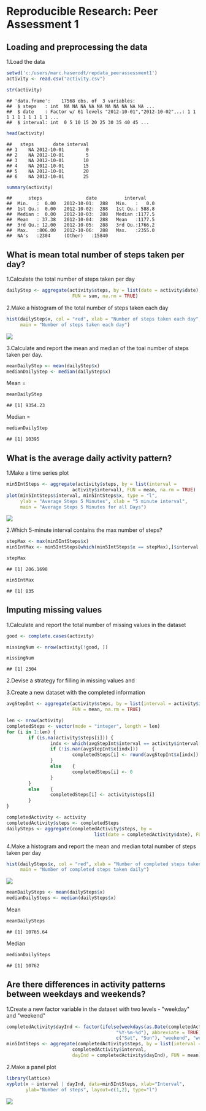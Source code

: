 # Reproducible Research: Peer Assessment 1


## Loading and preprocessing the data
1.Load the data

```r
setwd('c:/users/marc.haserodt/repdata_peerassessment1')
activity <- read.csv("activity.csv")

str(activity)
```

```
## 'data.frame':	17568 obs. of  3 variables:
##  $ steps   : int  NA NA NA NA NA NA NA NA NA NA ...
##  $ date    : Factor w/ 61 levels "2012-10-01","2012-10-02",..: 1 1 1 1 1 1 1 1 1 1 ...
##  $ interval: int  0 5 10 15 20 25 30 35 40 45 ...
```

```r
head(activity)
```

```
##   steps       date interval
## 1    NA 2012-10-01        0
## 2    NA 2012-10-01        5
## 3    NA 2012-10-01       10
## 4    NA 2012-10-01       15
## 5    NA 2012-10-01       20
## 6    NA 2012-10-01       25
```

```r
summary(activity)
```

```
##      steps                date          interval     
##  Min.   :  0.00   2012-10-01:  288   Min.   :   0.0  
##  1st Qu.:  0.00   2012-10-02:  288   1st Qu.: 588.8  
##  Median :  0.00   2012-10-03:  288   Median :1177.5  
##  Mean   : 37.38   2012-10-04:  288   Mean   :1177.5  
##  3rd Qu.: 12.00   2012-10-05:  288   3rd Qu.:1766.2  
##  Max.   :806.00   2012-10-06:  288   Max.   :2355.0  
##  NA's   :2304     (Other)   :15840
```
## What is mean total number of steps taken per day?
1.Calculate the total number of steps taken per day

```r
dailyStep <- aggregate(activity$steps, by = list(date = activity$date),
                        FUN = sum, na.rm = TRUE)
```
2.Make a histogram of the total number of steps taken each day

```r
hist(dailyStep$x, col = "red", xlab = "Number of steps taken each day",
     main = "Number of steps taken each day")
```

![](PA1_template_files/figure-html/unnamed-chunk-3-1.png)<!-- -->

3.Calculate and report the mean and median of the toal number of steps taken per day.

```r
meanDailyStep <- mean(dailyStep$x)
medianDailyStep <- median(dailyStep$x)
```
Mean = 

```r
meanDailyStep
```

```
## [1] 9354.23
```
Median = 

```r
medianDailyStep
```

```
## [1] 10395
```

## What is the average daily activity pattern?
1.Make a time series plot

```r
min5IntSteps <- aggregate(activity$steps, by = list(interval =
                        activity$interval), FUN = mean, na.rm = TRUE)
plot(min5IntSteps$interval, min5IntSteps$x, type = "l",
     ylab = "Average Steps 5 Minutes", xlab = "5 minute interval",
     main = "Average Steps 5 Minutes for all Days")
```

![](PA1_template_files/figure-html/unnamed-chunk-7-1.png)<!-- -->

2.Which 5-minute interval contains the max number of steps?

```r
stepMax <- max(min5IntSteps$x)
min5IntMax <- min5IntSteps[which(min5IntSteps$x == stepMax),]$interval

stepMax
```

```
## [1] 206.1698
```

```r
min5IntMax
```

```
## [1] 835
```

## Imputing missing values

1.Calculate and report the total number of missing values in the dataset

```r
good <- complete.cases(activity)  

missingNum <- nrow(activity[!good, ])

missingNum
```

```
## [1] 2304
```
2.Devise a strategy for filling in missing values and  

3.Create a new dataset with the completed information

```r
avgStepInt <- aggregate(activity$steps, by = list(interval = activity$interval),
                        FUN = mean, na.rm = TRUE)

len <- nrow(activity)
completedSteps <- vector(mode = "integer", length = len)
for (i in 1:len) {
        if (is.na(activity$steps[i])) {
                indx <- which(avgStepInt$interval == activity$interval[i])
                if (!is.nan(avgStepInt$x[indx]))     {
                        completedSteps[i] <- round(avgStepInt$x[indx])
                }
                else    {
                        completedSteps[i] <- 0
                }
        }
        else    {
                completedSteps[i] <- activity$steps[i]
        }
}

completedActivity <- activity
completedActivity$steps <- completedSteps
dailySteps <- aggregate(completedActivity$steps, by = 
                                list(date = completedActivity$date), FUN = sum)
```

4.Make a histogram and report the mean and median total number of steps taken per day

```r
hist(dailySteps$x, col = "red", xlab = "Number of completed steps taken daily",
     main = "Number of completed steps taken daily")
```

![](PA1_template_files/figure-html/unnamed-chunk-11-1.png)<!-- -->

```r
meanDailySteps <- mean(dailySteps$x)
medianDailySteps <- median(dailySteps$x)
```
Mean

```r
meanDailySteps
```

```
## [1] 10765.64
```
Median

```r
medianDailySteps
```

```
## [1] 10762
```


## Are there differences in activity patterns between weekdays and weekends?  
1.Create a new factor variable in the dataset with two levels - "weekday" and "weekend"

```r
completedActivity$dayInd <- factor(ifelse(weekdays(as.Date(completedActivity$date,
                                        "%Y-%m-%d"), abbreviate = TRUE) %in%
                                        c("Sat", "Sun"), "weekend", "weekday"))
min5IntSteps <- aggregate(completedActivity$steps, by = list(interval =
                        completedActivity$interval,
                        dayInd = completedActivity$dayInd), FUN = mean)
```
2.Make a panel plot

```r
library(lattice)
xyplot(x ~ interval | dayInd, data=min5IntSteps, xlab="Interval",
       ylab="Number of steps", layout=c(1,2), type="l")
```

![](PA1_template_files/figure-html/unnamed-chunk-15-1.png)<!-- -->
